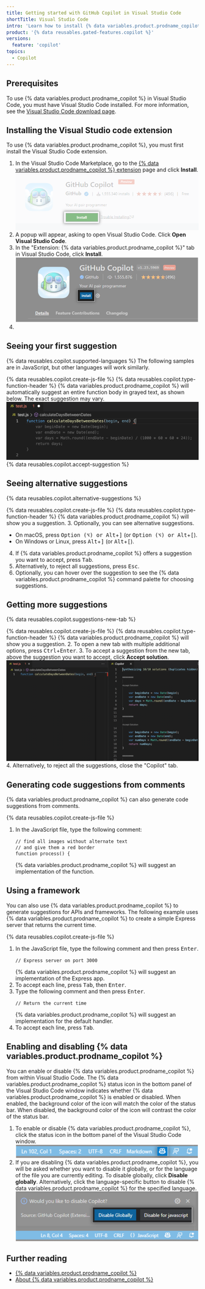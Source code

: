 ```yaml
---
title: Getting started with GitHub Copilot in Visual Studio Code
shortTitle: Visual Studio Code
intro: 'Learn how to install {% data variables.product.prodname_copilot %} in Visual Studio Code, and start seeing suggestions as you write comments and code.'
product: '{% data reusables.gated-features.copilot %}'
versions:
  feature: 'copilot'
topics: 
  - Copilot
---
```


## Prerequisites


To use {% data variables.product.prodname_copilot %} in Visual Studio Code, you must have Visual Studio Code installed. For more information, see the [Visual Studio Code download page](https://code.visualstudio.com/Download).


## Installing the Visual Studio code extension

To use {% data variables.product.prodname_copilot %}, you must first install the Visual Studio Code extension.

1. In the Visual Studio Code Marketplace, go to the [{% data variables.product.prodname_copilot %} extension](https://marketplace.visualstudio.com/items?itemName=GitHub.copilot) page and click **Install**.
   ![Install {% data variables.product.prodname_copilot %} extension Visual Studio Code](/assets/images/help/copilot/install-copilot-extension-visual-studio-code.png)
2. A popup will appear, asking to open Visual Studio Code. Click **Open Visual Studio Code**.
3. In the "Extension: {% data variables.product.prodname_copilot %}" tab in Visual Studio Code, click **Install**.
   ![Install button in Visual Studio Code](/assets/images/help/copilot/in-visual-studio-code-install-button.png)
4. 


## Seeing your first suggestion

{% data reusables.copilot.supported-languages %} The following samples are in JavaScript, but other languages will work similarly.

{% data reusables.copilot.create-js-file %}
{% data reusables.copilot.type-function-header %}
   {% data variables.product.prodname_copilot %} will automatically suggest an entire function body in grayed text, as shown below. The exact suggestion may vary.
   ![Screenshot of a first suggestion Visual Studio Code](/assets/images/help/copilot/first-suggestion-visual-studio-code.png)
{% data reusables.copilot.accept-suggestion %}

## Seeing alternative suggestions

{% data reusables.copilot.alternative-suggestions %}

{% data reusables.copilot.create-js-file %}
{% data reusables.copilot.type-function-header %}
  {% data variables.product.prodname_copilot %} will show you a suggestion.
3. Optionally, you can see alternative suggestions.
   - On macOS, press <kbd>Option (⌥) or Alt</kbd>+<kbd>]</kbd> (or <kbd>Option (⌥) or Alt</kbd>+<kbd>[</kbd>).
   - On Windows or Linux, press <kbd>Alt</kbd>+<kbd>]</kbd> (or <kbd>Alt</kbd>+<kbd>[</kbd>).
4. If {% data variables.product.prodname_copilot %} offers a suggestion you want to accept, press <kbd>Tab</kbd>.
5. Alternatively, to reject all suggestions, press <kbd>Esc</kbd>.
6. Optionally, you can hover over the suggestion to see the {% data variables.product.prodname_copilot %} command palette for choosing suggestions.

## Getting more suggestions

{% data reusables.copilot.suggestions-new-tab %}

{% data reusables.copilot.create-js-file %}
{% data reusables.copilot.type-function-header %}
  {% data variables.product.prodname_copilot %} will show you a suggestion.
2. To open a new tab with multiple additional options, press <kbd>Ctrl</kbd>+<kbd>Enter</kbd>.
3. To accept a suggestion from the new tab, above the suggestion you want to accept, click **Accept solution**.
   ![Screenshot of the suggestions pane in Visual Studio Code](/assets/images/help/copilot/suggestions-pane-visual-studio-code.png)
4. Alternatively, to reject all the suggestions, close the "Copilot" tab.

## Generating code suggestions from comments

{% data variables.product.prodname_copilot %} can also generate code suggestions from comments.

{% data reusables.copilot.create-js-file %}
1. In the JavaScript file, type the following comment:
   ```
   // find all images without alternate text
   // and give them a red border
   function process() {
   ```
   {% data variables.product.prodname_copilot %} will suggest an implementation of the function.

## Using a framework

You can also use {% data variables.product.prodname_copilot %} to generate suggestions for APIs and frameworks. The following example uses {% data variables.product.prodname_copilot %} to create a simple Express server that returns the current time.

{% data reusables.copilot.create-js-file %}
1. In the JavaScript file, type the following comment and then press <kbd>Enter</kbd>.
   ```javascript{:copy}
   // Express server on port 3000
   ```
   {% data variables.product.prodname_copilot %} will suggest an implementation of the Express app.
1. To accept each line, press <kbd>Tab</kbd>, then <kbd>Enter</kbd>.
1. Type the following comment and then press <kbd>Enter</kbd>.
   ```
   // Return the current time
   ```
   {% data variables.product.prodname_copilot %} will suggest an implementation for the default handler. 
1. To accept each line, press <kbd>Tab</kbd>.

## Enabling and disabling {% data variables.product.prodname_copilot %}

You can enable or disable {% data variables.product.prodname_copilot %} from within Visual Studio Code. The {% data variables.product.prodname_copilot %} status icon in the bottom panel of the Visual Studio Code window indicates whether {% data variables.product.prodname_copilot %} is enabled or disabled. When enabled, the background color of the icon will match the color of the status bar. When disabled, the background color of the icon will contrast the color of the status bar.

1. To enable or disable {% data variables.product.prodname_copilot %}, click the status icon in the bottom panel of the Visual Studio Code window.
   ![Screenshot of the status icon in Visual Studio Code](/assets/images/help/copilot/status-icon-visual-studio-code.png)
2. If you are disabling {% data variables.product.prodname_copilot %}, you will be asked whether you want to disable it globally, or for the language of the file you are currently editing. To disable globally, click **Disable globally**. Alternatively, click the language-specific button to disable {% data variables.product.prodname_copilot %} for the specified language.
   ![Screenshot of option to disable {% data variables.product.prodname_copilot %} globally or for the current language](/assets/images/help/copilot/disable-copilot-global-or-langugage.png)

## Further reading

- [{% data variables.product.prodname_copilot %}](https://copilot.github.com/)
- [About {% data variables.product.prodname_copilot %}](/copilot/overview-of-github-copilot/about-github-copilot)
